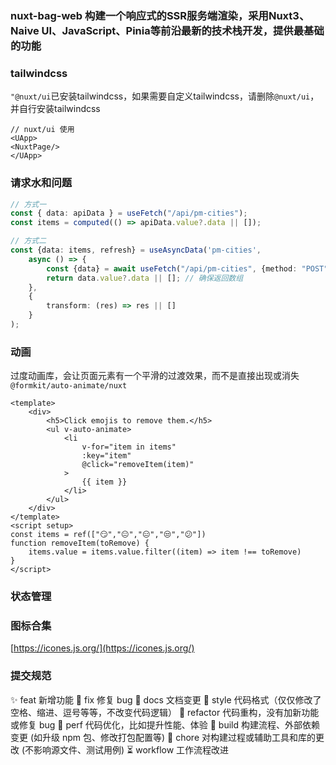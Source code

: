 ### nuxt-bag-web 构建一个响应式的SSR服务端渲染，采用Nuxt3、Naive UI、JavaScript、Pinia等前沿最新的技术栈开发，提供最基础的功能

### tailwindcss

`"@nuxt/ui`已安装tailwindcss，如果需要自定义tailwindcss，请删除`@nuxt/ui`，并自行安装tailwindcss

```vue
// nuxt/ui 使用
<UApp>
<NuxtPage/>
</UApp>
```

### 请求水和问题
```typescript
// 方式一
const { data: apiData } = useFetch("/api/pm-cities");
const items = computed(() => apiData.value?.data || []);
```

```typescript
// 方式二
const {data: items, refresh} = useAsyncData('pm-cities',
    async () => {
        const {data} = await useFetch("/api/pm-cities", {method: "POST"});
        return data.value?.data || []; // 确保返回数组
    },
    {
        transform: (res) => res || []
    }
);
```

### 动画
过度动画库，会让页面元素有一个平滑的过渡效果，而不是直接出现或消失`@formkit/auto-animate/nuxt`
```vue
<template>
    <div>
        <h5>Click emojis to remove them.</h5>
        <ul v-auto-animate>
            <li
                v-for="item in items"
                :key="item"
                @click="removeItem(item)"
            >
                {{ item }}
            </li>
        </ul>
    </div>
</template>
<script setup>
const items = ref(["😏","😐","😑","😒","😕"])
function removeItem(toRemove) {
    items.value = items.value.filter((item) => item !== toRemove)
}
</script>
```
### 状态管理


### 图标合集
[https://icones.js.org/](https://icones.js.org/)

### 提交规范

✨ feat 新增功能
🐞 fix 修复 bug
📃 docs 文档变更
🌈 style 代码格式（仅仅修改了空格、缩进、逗号等等，不改变代码逻辑）
🦄 refactor 代码重构，没有加新功能或修复 bug
🎈 perf 代码优化，比如提升性能、体验
🔧 build 构建流程、外部依赖变更 (如升级 npm 包、修改打包配置等)
🐳 chore 对构建过程或辅助工具和库的更改 (不影响源文件、测试用例)
⏳ workflow 工作流程改进
